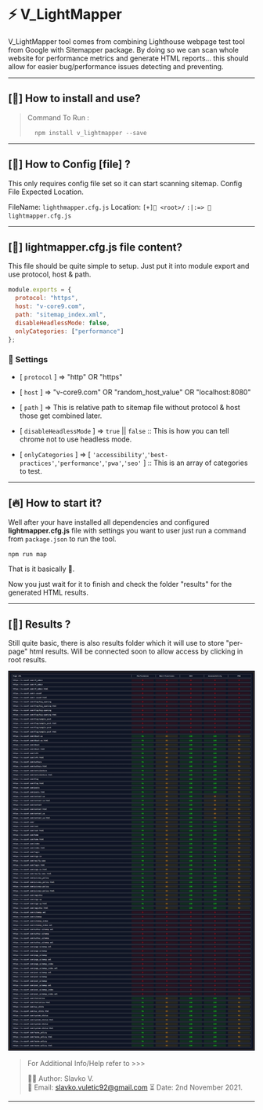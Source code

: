 # **⚡** V_LightMapper  

V_LightMapper tool comes from combining Lighthouse webpage test tool from Google with Sitemapper package. By doing so we can scan whole website for performance metrics and generate HTML reports... this should allow for easier bug/performance issues detecting and preventing.  

---

## **[🚀]** How to install and use?  


> Command To Run :  
>
>       npm install v_lightmapper --save

---

## **[🔧]** How to **Config** [file] ?

This only requires config file set so it can start scanning sitemap.
Config File Expected Location.

FileName: ```lighthmapper.cfg.js```
Location:
```[+]📂 <root>/```
```:|:=> 📄 lightmapper.cfg.js```

---

## **[📑]** **lightmapper.cfg.js** file content?

This file should be quite simple to setup. Just put it into module export and use protocol, host & path.

```javascript
module.exports = {
  protocol: "https",
  host: "v-core9.com",
  path: "sitemap_index.xml",
  disableHeadlessMode: false,
  onlyCategories: ["performance"]
};
```

### 📌 Settings

- [ ```protocol``` ] => "http" OR "https"
- [ ```host``` ]  => "v-core9.com" OR "random_host_value" OR "localhost:8080"
- [ ```path``` ]  => This is relative path to sitemap file without protocol & host those get combined later.
  
- [ ```disableHeadlessMode``` ]  =>  ```true``` || ```false```    :: This is how you can tell chrome not to use headless mode.
- [ ```onlyCategories``` ]  => [ ```'accessibility'```,```'best-practices'```,```'performance'```,```'pwa'```,```'seo'``` ]  ::  This is an array of categories to test.

---

## [🔥] How to start it?

Well after your have installed all dependencies and configured **lightmapper.cfg.js** file with settings you want to user just run a command from ```package.json``` to run the tool.

    npm run map

That is it basically 🎉.

Now you just wait for it to finish and check the folder "results" for the generated HTML results.

---
## [🚗] Results ? 
Still quite basic, there is also results folder which it will use to store "per-page" html results. Will be connected soon to allow access by clicking in root results.

![Demo Run Results](./assets/demo.jpeg)


> For Additional Info/Help refer to >>>
>
> 👨‍💻 Author: Slavko V.  
> 📮 Email: slavko.vuletic92@gmail.com
> ⏳ Date: 2nd November 2021.
>
---  
